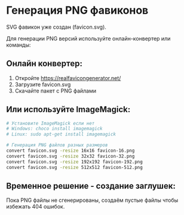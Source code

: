 # Генерация PNG фавиконов

SVG фавикон уже создан (favicon.svg).

Для генерации PNG версий используйте онлайн-конвертер или команды:

## Онлайн конвертер:
1. Откройте https://realfavicongenerator.net/
2. Загрузите favicon.svg
3. Скачайте пакет с PNG файлами

## Или используйте ImageMagick:
```bash
# Установите ImageMagick если нет
# Windows: choco install imagemagick
# Linux: sudo apt-get install imagemagick

# Генерация PNG файлов разных размеров
convert favicon.svg -resize 16x16 favicon-16.png
convert favicon.svg -resize 32x32 favicon-32.png
convert favicon.svg -resize 192x192 favicon-192.png
convert favicon.svg -resize 512x512 favicon-512.png
```

## Временное решение - создание заглушек:
Пока PNG файлы не сгенерированы, создаём пустые файлы чтобы избежать 404 ошибок.
